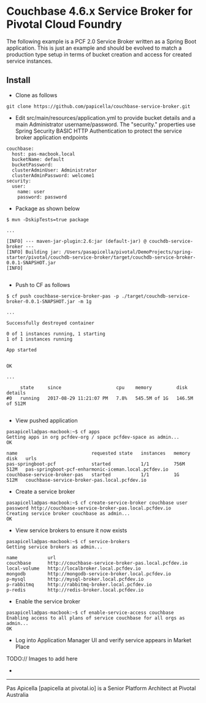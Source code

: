 <H1>Couchbase 4.6.x Service Broker for Pivotal Cloud Foundry </h1>

The following example is a PCF 2.0 Service Broker written as a Spring Boot application. This is just an example and should
be evolved to match a production type setup in terms of bucket creation and access for created service instances.

<h2> Install </h2>

- Clone as follows

```
git clone https://github.com/papicella/couchbase-service-broker.git
```

- Edit src/main/resources/application.yml to provide bucket details and a main Administrator username/password. The "security." 
properties use Spring Security BASIC HTTP Authentication to protect the service broker application endpoints 

```
couchbase:
  host: pas-macbook.local
  bucketName: default
  bucketPassword:
  clusterAdminUser: Administrator
  clusterAdminPassword: welcome1
security:
  user:
    name: user
    password: password
```
 
- Package as shown below

```
$ mvn -DskipTests=true package

...

[INFO] --- maven-jar-plugin:2.6:jar (default-jar) @ couchdb-service-broker ---
[INFO] Building jar: /Users/pasapicella/pivotal/DemoProjects/spring-starter/pivotal/couchdb-service-broker/target/couchdb-service-broker-0.0.1-SNAPSHOT.jar
[INFO]


```

- Push to CF as follows
 
```
$ cf push couchbase-service-broker-pas -p ./target/couchdb-service-broker-0.0.1-SNAPSHOT.jar -m 1g

...

Successfully destroyed container

0 of 1 instances running, 1 starting
1 of 1 instances running

App started


OK

...

     state     since                    cpu    memory         disk             details
#0   running   2017-08-29 11:21:07 PM   7.8%   545.5M of 1G   146.5M of 512M


```

- View pushed application 

```
pasapicella@pas-macbook:~$ cf apps
Getting apps in org pcfdev-org / space pcfdev-space as admin...
OK

name                           requested state   instances   memory   disk   urls
pas-springboot-pcf             started           1/1         756M     512M   pas-springboot-pcf-enharmonic-iceman.local.pcfdev.io
couchbase-service-broker-pas   started           1/1         1G       512M   couchbase-service-broker-pas.local.pcfdev.io
```

- Create a service broker 

```
pasapicella@pas-macbook:~$ cf create-service-broker couchbase user password http://couchbase-service-broker-pas.local.pcfdev.io
Creating service broker couchbase as admin...
OK
```

- View service brokers to ensure it now exists

```
pasapicella@pas-macbook:~$ cf service-brokers
Getting service brokers as admin...

name           url
couchbase      http://couchbase-service-broker-pas.local.pcfdev.io
local-volume   http://localbroker.local.pcfdev.io
mongodb        http://mongodb-service-broker.local.pcfdev.io
p-mysql        http://mysql-broker.local.pcfdev.io
p-rabbitmq     http://rabbitmq-broker.local.pcfdev.io
p-redis        http://redis-broker.local.pcfdev.io
```

- Enable the service broker

```
pasapicella@pas-macbook:~$ cf enable-service-access couchbase
Enabling access to all plans of service couchbase for all orgs as admin...
OK
```

- Log into Application Manager UI and verify service appears in Market Place

TODO:// Images to add here


- 

<hr />
Pas Apicella [papicella at pivotal.io] is a Senior Platform Architect at Pivotal Australia 
